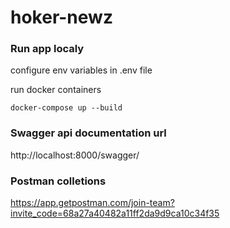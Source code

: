# hoker-newz
### Run app localy
configure env variables in .env file

run docker containers
```
docker-compose up --build
```
### Swagger api documentation url
http://localhost:8000/swagger/
### Postman colletions
https://app.getpostman.com/join-team?invite_code=68a27a40482a11ff2da9d9ca10c34f35
